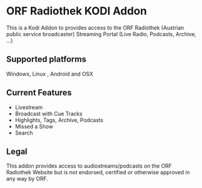 ORF Radiothek KODI Addon
=======
This is a Kodi Addon to provides access to the ORF Radiothek (Austrian public service broadcaster) Streaming Portal (Live Radio, Podcasts, Archive, ...)


Supported platforms
-------------------
Windows, Linux , Android and OSX


Current Features
----------------
* Livestream
* Broadcast with Cue Tracks
* Highlights, Tags, Archive, Podcasts
* Missed a Show
* Search


Legal
-----
This addon provides access to audiostreams/podcasts on the ORF Radiothek Website but is not endorsed, certified or otherwise approved in any way by ORF.
